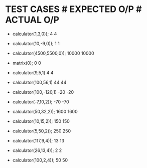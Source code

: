# TEST CASES                               # EXPECTED O/P                                                                           # ACTUAL O/P

* calculator(1,3,0));                           4                                                                                      4

* calculator(10,-9,0));                          1                                                                                      1

* calculator(4500,5500,0));                    10000                                                                                   10000

* matrix(0);                                    0                                                                                        0

* calculator(9,5,1)                             4                                                                                        4

* calculator(100,56,1)                          44                                                                                      44

* calculator(100,-120,1)                        -20                                                                                     -20
    
* calculator(-7,10,2));                         -70                                                                                      -70
   
* calculator(50,32,2));                          1600                                                                                     1600
    
* calculator(10,15,2));                         150                                                                                      150 
    
* calculator(5,50,2));                          250                                                                                      250
    
* calculator(117,9,4));                          13                                                                                       13
   
* calculator(26,13,4));                          2                                                                                        2
  
* calculator(100,2,4));                          50                                                                                      50
